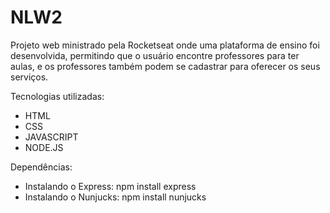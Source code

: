 # NLW2
Projeto web ministrado pela Rocketseat onde uma plataforma de ensino foi desenvolvida, permitindo que o usuário encontre professores para ter aulas, e os professores também podem se cadastrar para oferecer os seus serviços.

Tecnologias utilizadas:
- HTML
- CSS
- JAVASCRIPT
- NODE.JS

Dependências:
- Instalando o Express: npm install express
- Instalando o Nunjucks: npm install nunjucks
